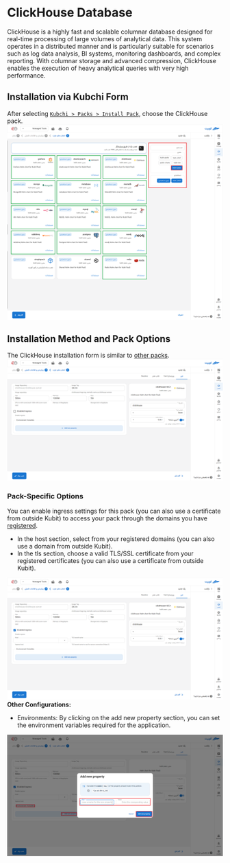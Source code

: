 # ClickHouse Database

ClickHouse is a highly fast and scalable columnar database designed for real-time processing of large volumes of analytical data. This system operates in a distributed manner and is particularly suitable for scenarios such as log data analysis, BI systems, monitoring dashboards, and complex reporting. With columnar storage and advanced compression, ClickHouse enables the execution of heavy analytical queries with very high performance.

## Installation via Kubchi Form

After selecting [`Kubchi > Packs > Install Pack`](../../kubchi/getting-started), choose the ClickHouse pack.
![Packs: pack install](img/pack-install-list.png)

## Installation Method and Pack Options

The ClickHouse installation form is similar to [other packs](../../kubchi/getting-started).
![Packs: pack install](img/pack-install-clickhouse-form.png)

### Pack-Specific Options

You can enable ingress settings for this pack (you can also use a certificate from outside Kubit) to access your pack through the domains you have [registered](../../kubchi/domains).

- In the host section, select from your registered domains (you can also use a domain from outside Kubit).
- In the tls section, choose a valid TLS/SSL certificate from your registered certificates (you can also use a certificate from outside Kubit).

![Packs: pack install](img/pack-install-clickhouse-form-ingress.png)
**Other Configurations:**

- Environments: By clicking on the add new property section, you can set the environment variables required for the application.

![Packs: pack install](img/pack-install-form-environment-vars.png)
